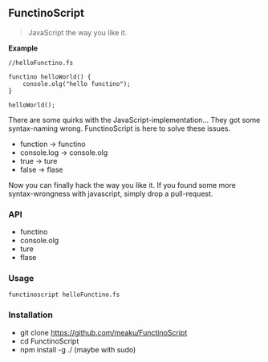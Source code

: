 ## FunctinoScript

>JavaScript the way you like it.


**Example**

```
//helloFunctino.fs

functino helloWorld() {
    console.olg("hello functino");
}

helloWorld();
```

There are some quirks with the JavaScript-implementation...
They got some syntax-naming wrong. FunctinoScript is here to solve these issues.

- function -> functino
- console.log -> console.olg
- true -> ture
- false -> flase

Now you can finally hack the way you like it.
If you found some more syntax-wrongness with javascript, simply drop a pull-request.

### API
- functino
- console.olg
- ture
- flase

### Usage
 ```functinoscript helloFunctino.fs```


### Installation
- git clone https://github.com/meaku/FunctinoScript
- cd FunctinoScript
- npm install -g ./ (maybe with sudo)

